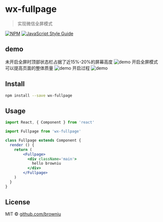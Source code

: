 # wx-fullpage

> 实现微信全屏模式

[![NPM](https://img.shields.io/npm/v/wx-fullpage.svg)](https://www.npmjs.com/package/wx-fullpage) [![JavaScript Style Guide](https://img.shields.io/badge/code_style-standard-brightgreen.svg)](https://standardjs.com)

## demo
未开启全屏时顶部状态栏占据了近15%-20%的屏幕高度
![demo]()
开启全屏模式可以提高页面的整体质量
![demo]()
开启过程
![demo]()

## Install

```bash
npm install --save wx-fullpage
```

## Usage

```jsx
import React, { Component } from 'react'

import Fullpage from 'wx-fullpage'

class Fullpage extends Component {
  render () {
    return (
        <Fullpage>
          <div className='main'>
            hello browniu
          </div>
        </Fullpage>
    )
  }
}
```

## License

MIT © [github.com/browniu](https://github.com/github.com/browniu)
